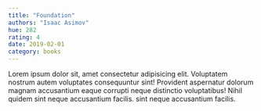 ```yaml
---
title: "Foundation"
authors: "Isaac Asimov"
hue: 282
rating: 4
date: 2019-02-01
category: books
---
```


Lorem ipsum dolor sit, amet consectetur adipisicing elit. Voluptatem nostrum autem voluptates consequuntur sint! Provident aspernatur dolorum magnam accusantium eaque corrupti neque distinctio voluptatibus! Nihil quidem sint neque accusantium facilis. sint neque accusantium facilis.